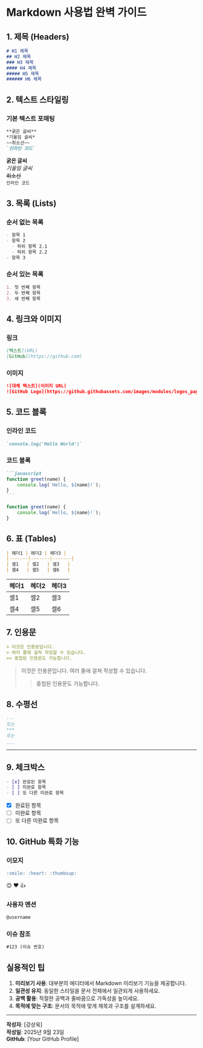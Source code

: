 # Markdown 사용법 완벽 가이드

## 1. 제목 (Headers)

```markdown
# H1 제목
## H2 제목
### H3 제목
#### H4 제목
##### H5 제목
###### H6 제목
```

## 2. 텍스트 스타일링

### 기본 텍스트 포매팅
```markdown
**굵은 글씨**
*기울임 글씨*
~~취소선~~
`인라인 코드`
```

**굵은 글씨**  
*기울임 글씨*  
~~취소선~~  
`인라인 코드`

## 3. 목록 (Lists)

### 순서 없는 목록
```markdown
- 항목 1
- 항목 2
  - 하위 항목 2.1
  - 하위 항목 2.2
- 항목 3
```

### 순서 있는 목록
```markdown
1. 첫 번째 항목
2. 두 번째 항목
3. 세 번째 항목
```

## 4. 링크와 이미지

### 링크
```markdown
[텍스트](URL)
[GitHub](https://github.com)
```

### 이미지
```markdown
![대체 텍스트](이미지 URL)
![GitHub Logo](https://github.githubassets.com/images/modules/logos_page/GitHub-Mark.png)
```

## 5. 코드 블록

### 인라인 코드
```markdown
`console.log('Hello World')`
```

### 코드 블록
````markdown
```javascript
function greet(name) {
    console.log(`Hello, ${name}!`);
}
```
````

```javascript
function greet(name) {
    console.log(`Hello, ${name}!`);
}
```

## 6. 표 (Tables)

```markdown
| 헤더1 | 헤더2 | 헤더3 |
|-------|-------|-------|
| 셀1   | 셀2   | 셀3   |
| 셀4   | 셀5   | 셀6   |
```

| 헤더1 | 헤더2 | 헤더3 |
|-------|-------|-------|
| 셀1   | 셀2   | 셀3   |
| 셀4   | 셀5   | 셀6   |

## 7. 인용문

```markdown
> 이것은 인용문입니다.
> 여러 줄에 걸쳐 작성할 수 있습니다.
>> 중첩된 인용문도 가능합니다.
```

> 이것은 인용문입니다.
> 여러 줄에 걸쳐 작성할 수 있습니다.
>> 중첩된 인용문도 가능합니다.

## 8. 수평선

```markdown
---
또는
***
또는
___
```

---

## 9. 체크박스

```markdown
- [x] 완료된 항목
- [ ] 미완료 항목
- [ ] 또 다른 미완료 항목
```

- [x] 완료된 항목
- [ ] 미완료 항목
- [ ] 또 다른 미완료 항목

## 10. GitHub 특화 기능

### 이모지
```markdown
:smile: :heart: :thumbsup:
```
😊 ❤️ 👍

### 사용자 멘션
```markdown
@username
```

### 이슈 참조
```markdown
#123 (이슈 번호)
```

## 실용적인 팁

1. **미리보기 사용**: 대부분의 에디터에서 Markdown 미리보기 기능을 제공합니다.
2. **일관성 유지**: 동일한 스타일을 문서 전체에서 일관되게 사용하세요.
3. **공백 활용**: 적절한 공백과 줄바꿈으로 가독성을 높이세요.
4. **목적에 맞는 구조**: 문서의 목적에 맞게 제목과 구조를 설계하세요.

---

**작성자**: [강상욱]  
**작성일**: 2025년 9월 23일  
**GitHub**: [Your GitHub Profile]
